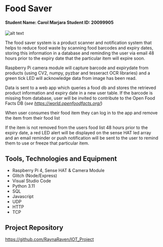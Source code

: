 # Food Saver 
#### Student Name: Carol Marjara   Student ID: 20099905


![alt text](https://github.com/RaynaRaven/IOT_Project/blob/main/image.jpg?raw=true)


The food saver system is a product scanner and notification system that helps to reduce food waste by scanning food barcodes and expiry dates, storing this information in a database and reminding the user via email 48 hours prior to the expiry date that the particular item will expire soon. 

Raspberry Pi camera module will capture barcode and expirydate from products (using CV2, numpy, pyzbar and tesseract OCR libraries) and a green tick LED will acknowledge data from image has been read. 

Data is sent to a web app which queries a food db and stores the retrieved product information and expiry date in a new user table. If the barcode is missing from database, user will be invited to contribute to the Open Food Facts DB (*see https://world.openfoodfacts.org/*)

When user consumes their food item they can log in to the app and remove the item from their food list

If the item is not removed from the users food list 48 hours prior to the expiry date, a red LED alert will be displayed on the sense HAT led array and an email reminder or push notification will be sent to the user to remind them to use or freeze that particular item.

## Tools, Technologies and Equipment

- Raspberry Pi 4, Sense HAT & Camera Module
- Glitch (Node/Express)
- Visual Studio Code
- Python 3.11
- SQL
- Javascript
- UDP
- HTTP
- TCP

## Project Repository
https://github.com/RaynaRaven/IOT_Project

